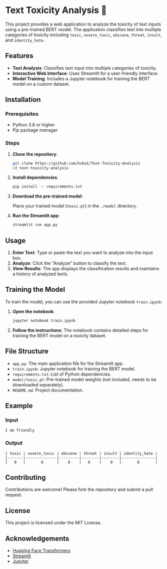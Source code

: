 # Text Toxicity Analysis 📝

This project provides a web application to analyze the toxicity of text inputs using a pre-trained BERT model. The application classifies text into multiple categories of toxicity including `toxic`, `severe_toxic`, `obscene`, `threat`, `insult`, and `identity_hate`.

## Features

- **Text Analysis**: Classifies text input into multiple categories of toxicity.
- **Interactive Web Interface**: Uses Streamlit for a user-friendly interface.
- **Model Training**: Includes a Jupyter notebook for training the BERT model on a custom dataset.

## Installation

### Prerequisites

- Python 3.8 or higher
- Pip package manager

### Steps

1. **Clone the repository**:

    ```sh
    git clone https://github.com/kvba1/Text-Toxicity-Analysis
    cd text-toxicity-analysis
    ```

2. **Install dependencies**:

    ```sh
    pip install -r requirements.txt
    ```

3. **Download the pre-trained model**:

    Place your trained model (`toxic.pt`) in the `./model` directory.

4. **Run the Streamlit app**:

    ```sh
    streamlit run app.py
    ```

## Usage

1. **Enter Text**: Type or paste the text you want to analyze into the input box.
2. **Analyze**: Click the "Analyze" button to classify the text.
3. **View Results**: The app displays the classification results and maintains a history of analyzed texts.

## Training the Model

To train the model, you can use the provided Jupyter notebook `train.ipynb`:

1. **Open the notebook**:

    ```sh
    jupyter notebook train.ipynb
    ```

2. **Follow the instructions**: The notebook contains detailed steps for training the BERT model on a toxicity dataset.

## File Structure

- `app.py`: The main application file for the Streamlit app.
- `train.ipynb`: Jupyter notebook for training the BERT model.
- `requirements.txt`: List of Python dependencies.
- `model/toxic.pt`: Pre-trained model weights (not included, needs to be downloaded separately).
- `README.md`: Project documentation.

## Example

### Input

    I am friendly

### Output

    | toxic | severe_toxic | obscene | threat | insult | identity_hate |
    |-------|--------------|---------|--------|--------|---------------|
    |   0   |       0      |    0    |   0    |    0   |       0       |

## Contributing

Contributions are welcome! Please fork the repository and submit a pull request.

## License

This project is licensed under the MIT License.

## Acknowledgements

- [Hugging Face Transformers](https://github.com/huggingface/transformers)
- [Streamlit](https://streamlit.io/)
- [Jupyter](https://jupyter.org/)

